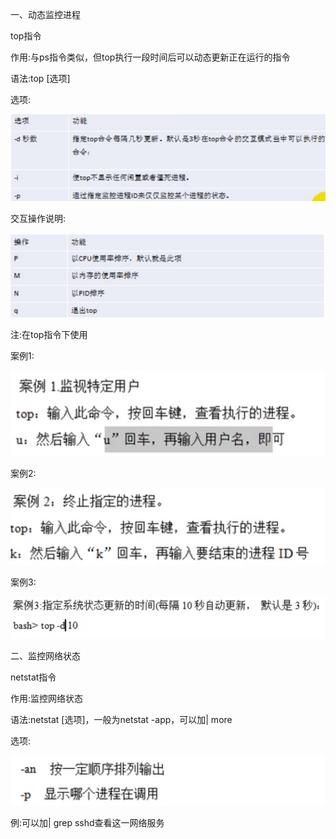 一、动态监控进程

top指令

作用:与ps指令类似，但top执行一段时间后可以动态更新正在运行的指令

语法:top [选项]

选项:

![001](001.png)

交互操作说明:

![002](002.png)

注:在top指令下使用

案例1:

![003](003.png)

案例2:

![004](004.png)

案例3:

![005](005.png)

二、监控网络状态

netstat指令

作用:监控网络状态

语法:netstat [选项]，一般为netstat -app，可以加| more

选项:

![006](006.png)

例:可以加| grep sshd查看这一网络服务

